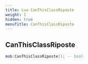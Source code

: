 ```yaml
---
title: Lua CanThisClassRiposte
weight: 1
hidden: true
menuTitle: CanThisClassRiposte
---
```

## CanThisClassRiposte
```lua
mob:CanThisClassRiposte(); -- bool
```